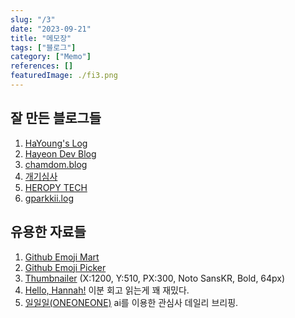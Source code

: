 ```yaml
---
slug: "/3"
date: "2023-09-21"
title: "메모장"
tags: ["블로그"]
category: ["Memo"]
references: []
featuredImage: ./fi3.png
---
```


## 잘 만든 블로그들
1. [HaYoung's Log](https://ha-young.github.io/)
2. [Hayeon Dev Blog](https://hayeondev.gatsbyjs.io/)
3. [chamdom.blog](https://chamdom.blog/)
4. [개기심사](https://devfoxstar.github.io/author/devfoxstar/)
5. [HEROPY TECH](https://heropy.blog/)
6. [gparkkii.log](https://gparkkii.github.io/)

## 유용한 자료들
1. [Github Emoji Mart](https://missiveapp.com/open/emoji-mart)
2. [Github Emoji Picker](https://github-emoji-picker.rickstaa.dev/)
3. [Thumbnailer](https://thumbnailer.netlify.app/) (X:1200, Y:510, PX:300, Noto SansKR, Bold, 64px)
4. [Hello, Hannah!](https://prohannah.tistory.com/) 이분 회고 읽는게 꽤 재밌다.
5. [일일일(ONEONEONE)](https://oneoneone.kr/) ai를 이용한 관심사 데일리 브리핑.